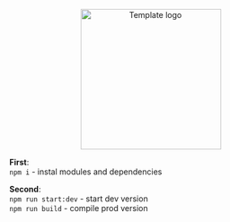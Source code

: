 <p align="center">
	<picture>
		<source media="(prefers-color-scheme: dark)" srcset="https://github.com/qqzhonya/webpack-template/blob/main/src/assets/images/general/logo.svg?raw=true">
		<img alt="Template logo" width="250" src="https://github.com/qqzhonya/webpack-template/blob/main/src/assets/images/general/logo-dark.svg?raw=true">
	</picture>
</p>

**First**:<br />
``npm i`` - instal modules and dependencies

**Second**: <br />
``npm run start:dev`` - start dev version<br />
``npm run build`` - compile prod version
